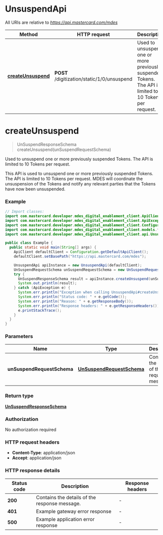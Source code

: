 # UnsuspendApi

All URIs are relative to *https://api.mastercard.com/mdes*

| Method | HTTP request | Description |
|------------- | ------------- | -------------|
| [**createUnsuspend**](UnsuspendApi.md#createUnsuspend) | **POST** /digitization/static/1/0/unsuspend | Used to unsuspend one or more previously suspended Tokens. The API is limited to 10 Tokens per request. |


<a id="createUnsuspend"></a>
# **createUnsuspend**
> UnSuspendResponseSchema createUnsuspend(unSuspendRequestSchema)

Used to unsuspend one or more previously suspended Tokens. The API is limited to 10 Tokens per request.

This API is used to unsuspend one or more previously suspended Tokens. The API is limited to 10 Tokens per request. MDES will coordinate the unsuspension of the Tokens and notify any relevant parties that the Tokens have now been unsuspended. 

### Example
```java
// Import classes:
import com.mastercard.developer.mdes_digital_enablement_client.ApiClient;
import com.mastercard.developer.mdes_digital_enablement_client.ApiException;
import com.mastercard.developer.mdes_digital_enablement_client.Configuration;
import com.mastercard.developer.mdes_digital_enablement_client.models.*;
import com.mastercard.developer.mdes_digital_enablement_client.api.UnsuspendApi;

public class Example {
  public static void main(String[] args) {
    ApiClient defaultClient = Configuration.getDefaultApiClient();
    defaultClient.setBasePath("https://api.mastercard.com/mdes");

    UnsuspendApi apiInstance = new UnsuspendApi(defaultClient);
    UnSuspendRequestSchema unSuspendRequestSchema = new UnSuspendRequestSchema(); // UnSuspendRequestSchema | Contains the details of the request message. 
    try {
      UnSuspendResponseSchema result = apiInstance.createUnsuspend(unSuspendRequestSchema);
      System.out.println(result);
    } catch (ApiException e) {
      System.err.println("Exception when calling UnsuspendApi#createUnsuspend");
      System.err.println("Status code: " + e.getCode());
      System.err.println("Reason: " + e.getResponseBody());
      System.err.println("Response headers: " + e.getResponseHeaders());
      e.printStackTrace();
    }
  }
}
```

### Parameters

| Name | Type | Description  | Notes |
|------------- | ------------- | ------------- | -------------|
| **unSuspendRequestSchema** | [**UnSuspendRequestSchema**](UnSuspendRequestSchema.md)| Contains the details of the request message.  | [optional] |

### Return type

[**UnSuspendResponseSchema**](UnSuspendResponseSchema.md)

### Authorization

No authorization required

### HTTP request headers

 - **Content-Type**: application/json
 - **Accept**: application/json

### HTTP response details
| Status code | Description | Response headers |
|-------------|-------------|------------------|
| **200** | Contains the details of the response message.  |  -  |
| **401** | Example gateway error response  |  -  |
| **500** | Example application error response  |  -  |

